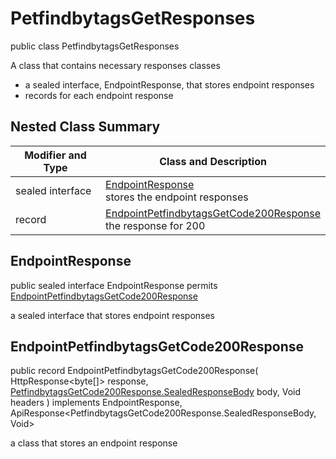 # PetfindbytagsGetResponses

public class PetfindbytagsGetResponses

A class that contains necessary responses classes
- a sealed interface, EndpointResponse, that stores endpoint responses
- records for each endpoint response

## Nested Class Summary
| Modifier and Type | Class and Description |
| ----------------- | --------------------- |
| sealed interface | [EndpointResponse](#endpointresponse)<br> stores the endpoint responses |
| record | [EndpointPetfindbytagsGetCode200Response](#endpointpetfindbytagsgetcode200response)<br> the response for 200 |

## EndpointResponse
public sealed interface EndpointResponse permits<br>
[EndpointPetfindbytagsGetCode200Response](#endpointpetfindbytagsgetcode200response)

a sealed interface that stores endpoint responses

## EndpointPetfindbytagsGetCode200Response
public record EndpointPetfindbytagsGetCode200Response(
    HttpResponse<byte[]> response,
    [PetfindbytagsGetCode200Response.SealedResponseBody](../../../paths/petfindbytags/get/responses/PetfindbytagsGetCode200Response.md#sealedresponsebody) body,
    Void headers
) implements EndpointResponse, ApiResponse<PetfindbytagsGetCode200Response.SealedResponseBody, Void><br>

a class that stores an endpoint response

